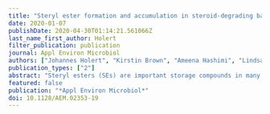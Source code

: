 ```yaml
---
title: "Steryl ester formation and accumulation in steroid-degrading bacteria"
date: 2020-01-07
publishDate: 2020-04-30T01:14:21.561066Z
last_name_first_author: Holert
filter_publication: publication
journal: Appl Environ Microbiol
authors: ["Johannes Holert", "Kirstin Brown", "Ameena Hashimi", "Lindsay D. Eltis", "William W. Mohn"]
publication_types: ["2"]
abstract: "Steryl esters (SEs) are important storage compounds in many eukaryotes and are often prominent components of intracellular lipid droplets. Here, we demonstrate that selected Actino- and Proteobacteria growing on sterols are also able to synthesize SEs and to sequester them in cytoplasmic lipid droplets. We found cholesteryl ester (CE) formation in members of the actinobacterial genera *Rhodococcus*, *Mycobacterium*, and *Amycolatopsis*, as well as several members of the proteobacterial *Cellvibrionales* order. CEs maximally accumulated under nitrogen-limiting conditions, suggesting that steryl ester formation plays a crucial role for storing excess energy and carbon under adverse conditions. *Rhodococcus jostii* RHA1 was able to synthesize phytosteryl and cholesteryl esters, the latter reaching up to 7% of its cellular dry weight and 69% of its lipid droplets. Purified lipid droplets from RHA1 contained CEs, free cholesterol, and triacylglycerols. In addition, we found formation of CEs in *Mycobacterium tuberculosis* when it was grown with cholesterol plus an additional fatty acid substrate. This study provides a basis for the application of bacterial whole-cell systems in the biotechnological production of SEs for use in functional foods and cosmetics"
featured: false
publication: "*Appl Environ Microbiol*"
doi: 10.1128/AEM.02353-19
---
```


